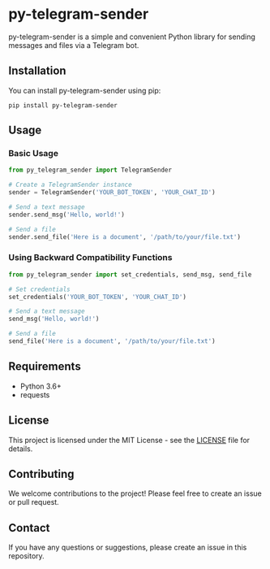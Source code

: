 # py-telegram-sender

py-telegram-sender is a simple and convenient Python library for sending messages and files via a Telegram bot.

## Installation
You can install py-telegram-sender using pip:

```
pip install py-telegram-sender
```

## Usage

### Basic Usage

```python
from py_telegram_sender import TelegramSender

# Create a TelegramSender instance
sender = TelegramSender('YOUR_BOT_TOKEN', 'YOUR_CHAT_ID')

# Send a text message
sender.send_msg('Hello, world!')

# Send a file
sender.send_file('Here is a document', '/path/to/your/file.txt')
```

### Using Backward Compatibility Functions

```python
from py_telegram_sender import set_credentials, send_msg, send_file

# Set credentials
set_credentials('YOUR_BOT_TOKEN', 'YOUR_CHAT_ID')

# Send a text message
send_msg('Hello, world!')

# Send a file
send_file('Here is a document', '/path/to/your/file.txt')
```

## Requirements

- Python 3.6+
- requests

## License

This project is licensed under the MIT License - see the [LICENSE](LICENSE) file for details.

## Contributing

We welcome contributions to the project! Please feel free to create an issue or pull request.   

## Contact

If you have any questions or suggestions, please create an issue in this repository.